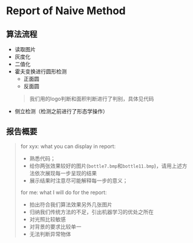 # Report of Naive Method

## 算法流程
- 读取图片
- 灰度化
- 二值化
- 霍夫变换进行圆形检测
    - 正面圆
    - 反面圆
    >我们用的logo判断和面积判断进行了判别，具体见代码
- 侧立检测（检测之前进行了形态学操作）

## 报告概要
>for xyx: what you can display in report:
>
>- 熟悉代码；
>- 给你两张效果较好的图片(`bottle7.bmp`和`bottle11.bmp`)，请用上述方法依次展现每一步呈现的结果
>- 展示结果时注意尽可能解释每一步的意义；
>
>for me: what I will do for the report:
>
>- 拍出符合我们算法效果另外几张图片
>- 归纳我们传统方法的不足，引出机器学习的优处之所在
>  - 对光照比较敏感
>  - 对背景的要求比较单一
>  - 无法判断异常物体